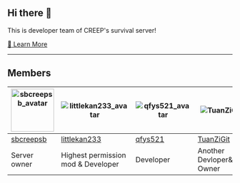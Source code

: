 ## Hi there 👋

This is developer team of CREEP's survival server!

[📕 Learn More](https://www.creepertown.cf)

-----
## Members
|<img alt="sbcreepsb_avatar" src="https://avatars.githubusercontent.com/u/123864417?s=96&v=4" width="96"/>|![littlekan233_avatar](https://avatars.githubusercontent.com/u/75866787?s=96&v=4)|![qfys521_avatar](https://avatars.githubusercontent.com/u/97349476?s=96&v=4)|![TuanZiGit_avatar](https://avatars.githubusercontent.com/u/46892455?s=96&v=4)|
|---|---|---|---|
|[sbcreepsb](https://github.com/sbcreepsb)|[littlekan233](https://github.com/littlekan233)|[qfys521](https://github.com/qfys521)|[TuanZiGit](https://github.com/TuanZiGit)|
|Server owner|Highest permission<br/> mod & Developer|Developer|Another Devloper&Dashboard Owner|
